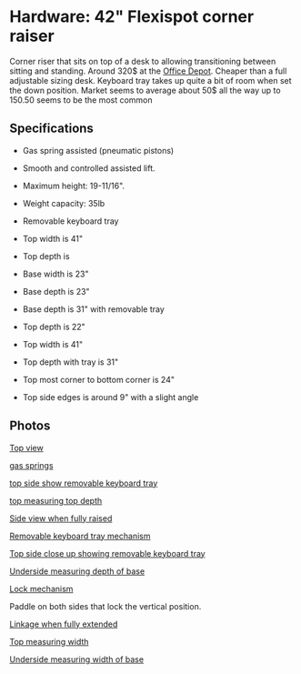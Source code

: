 # Hardware: 42" Flexispot corner raiser

Corner riser that sits on top of a desk to allowing transitioning between sitting and standing. Around 320$ at the [Office Depot]. Cheaper than a full adjustable sizing desk. Keyboard tray takes up quite a bit of room when set the down position. Market seems to average about 50$ all the way up to 150$. 50$ seems to be the most common

[Office Depot]: https://www.officedepot.com/a/products/3578736/FlexiSpot-Height-Adjustable-Standing-Desk-Riser/#Specs

## Specifications

- Gas spring assisted (pneumatic pistons)

- Smooth and controlled assisted lift.
- Maximum height: 19-11/16".
- Weight capacity: 35lb
- Removable keyboard tray
- Top width is 41"
- Top depth is
- Base width is 23"
- Base depth is 23"
- Base depth is 31" with removable tray
- Top depth is 22"
- Top width is 41"
- Top depth with tray is 31"
- Top most corner to bottom corner is 24"
- Top side edges is around 9" with a slight angle

## Photos

[Top view](20240728_154814.jpg)

[gas springs](20240728_154937.jpg)

[top side show removable keyboard tray](20240728_155042.jpg)

[top measuring top depth](20240728_155207.jpg)

[Side view when fully raised](20240728_154910.jpg)

[Removable keyboard tray mechanism](20240728_154951.jpg)

[Top side close up showing removable keyboard tray](20240728_155046.jpg)

[Underside measuring depth of base](20240728_155312.jpg)

[Lock mechanism](20240728_154928.jpg)

Paddle on both sides that lock the vertical position.

[Linkage when fully extended](20240728_155013.jpg)

[Top measuring width](20240728_155120.jpg)

[Underside measuring width of base](./20240728_160333.jpg)
